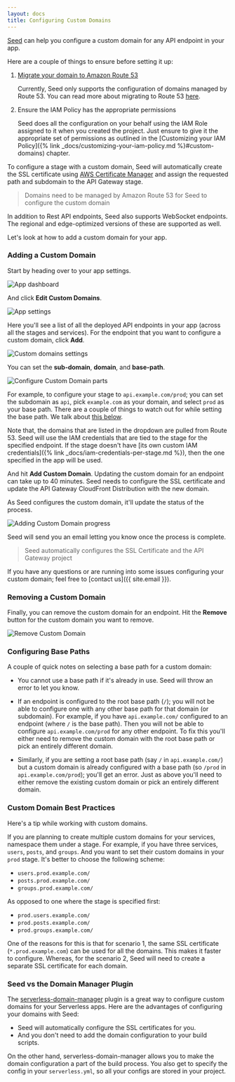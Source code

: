 ```yaml
---
layout: docs
title: Configuring Custom Domains
---
```


[Seed](/) can help you configure a custom domain for any API endpoint in your app.

Here are a couple of things to ensure before setting it up:

1. [Migrate your domain to Amazon Route 53](https://docs.aws.amazon.com/Route53/latest/DeveloperGuide/MigratingDNS.html)

   Currently, Seed only supports the configuration of domains managed by Route 53. You can read more about migrating to Route 53 [here](https://docs.aws.amazon.com/Route53/latest/DeveloperGuide/MigratingDNS.html).

2. Ensure the IAM Policy has the appropriate permissions

   Seed does all the configuration on your behalf using the IAM Role assigned to it when you created the project. Just ensure to give it the appropriate set of permissions as outlined in the [Customizing your IAM Policy]({% link _docs/customizing-your-iam-policy.md %}#custom-domains) chapter.

To configure a stage with a custom domain, Seed will automatically create the SSL certificate using [AWS Certificate Manager](https://aws.amazon.com/certificate-manager/) and assign the requested path and subdomain to the API Gateway stage.

> Domains need to be managed by Amazon Route 53 for Seed to configure the custom domain

In addition to Rest API endpoints, Seed also supports WebSocket endpoints. The regional and edge-optimized versions of these are supported as well.

Let's look at how to add a custom domain for your app.

### Adding a Custom Domain

Start by heading over to your app settings.

![App dashboard](/assets/docs/configuring-custom-domains/app-dashboard.png)

And click **Edit Custom Domains**.

![App settings](/assets/docs/configuring-custom-domains/app-settings.png)

Here you'll see a list of all the deployed API endpoints in your app (across all the stages and services). For the endpoint that you want to configure a custom domain, click **Add**.

![Custom domains settings](/assets/docs/configuring-custom-domains/custom-domains-settings.png)

You can set the **sub-domain**, **domain**, and **base-path**.

![Configure Custom Domain parts](/assets/docs/configuring-custom-domains/configure-custom-domain-parts.png)

For example, to configure your stage to `api.example.com/prod`; you can set the subdomain as `api`, pick `example.com` as your domain, and select `prod` as your base path. There are a couple of things to watch out for while setting the base path. We talk about [this below](#configuring-base-paths).

Note that, the domains that are listed in the dropdown are pulled from Route 53. Seed will use the IAM credentials that are tied to the stage for the specified endpoint. If the stage doesn't have [its own custom IAM credentials]({% link _docs/iam-credentials-per-stage.md %}), then the one specified in the app will be used.

And hit **Add Custom Domain**. Updating the custom domain for an endpoint can take up to 40 minutes. Seed needs to configure the SSL certificate and update the API Gateway CloudFront Distribution with the new domain.

As Seed configures the custom domain, it'll update the status of the process.

![Adding Custom Domain progress](/assets/docs/configuring-custom-domains/adding-custom-domain-progress.png)

Seed will send you an email letting you know once the process is complete.

> Seed automatically configures the SSL Certificate and the API Gateway project

If you have any questions or are running into some issues configuring your custom domain; feel free to [contact us]({{ site.email }}).

### Removing a Custom Domain

Finally, you can remove the custom domain for an endpoint. Hit the **Remove** button for the custom domain you want to remove.

![Remove Custom Domain](/assets/docs/configuring-custom-domains/remove-custom-domain.png)

### Configuring Base Paths

A couple of quick notes on selecting a base path for a custom domain:

- You cannot use a base path if it's already in use. Seed will throw an error to let you know.

- If an endpoint is configured to the root base path (`/`); you will not be able to configure one with any other base path for that domain (or subdomain). For example, if you have `api.example.com/` configured to an endpoint (where `/` is the base path). Then you will not be able to configure `api.example.com/prod` for any other endpoint. To fix this you'll either need to remove the custom domain with the root base path or pick an entirely different domain.

- Similarly, if you are setting a root base path (say `/` in `api.example.com/`) but a custom domain is already configured with a base path (so `/prod` in `api.example.com/prod`); you'll get an error. Just as above you'll need to either remove the existing custom domain or pick an entirely different domain.

### Custom Domain Best Practices

Here's a tip while working with custom domains.

If you are planning to create multiple custom domains for your services, namespace them under a stage. For example, if you have three services, `users`, `posts`, and `groups`. And you want to set their custom domains in your `prod` stage. It's better to choose the following scheme:

- `users.prod.example.com/`
- `posts.prod.example.com/`
- `groups.prod.example.com/`

As opposed to one where the stage is specified first:

- `prod.users.example.com/`
- `prod.posts.example.com/`
- `prod.groups.example.com/`

One of the reasons for this is that for scenario 1, the same SSL certificate (`*.prod.example.com`) can be used for all the domains. This makes it faster to configure. Whereas, for the scenario 2, Seed will need to create a separate SSL certificate for each domain.

### Seed vs the Domain Manager Plugin

The [serverless-domain-manager](https://github.com/amplify-education/serverless-domain-manager) plugin is a great way to configure custom domains for your Serverless apps. Here are the advantages of configuring your domains with Seed:

- Seed will automatically configure the SSL certificates for you.
- And you don't need to add the domain configuration to your build scripts.

On the other hand, serverless-domain-manager allows you to make the domain configuration a part of the build process. You also get to specify the config in your `serverless.yml`, so all your configs are stored in your project.
